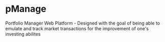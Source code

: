 # pManage
Portfolio Manager Web Platform - Designed with the goal of being able to emulate and track market transactions for the improvement of one's investing abilites
